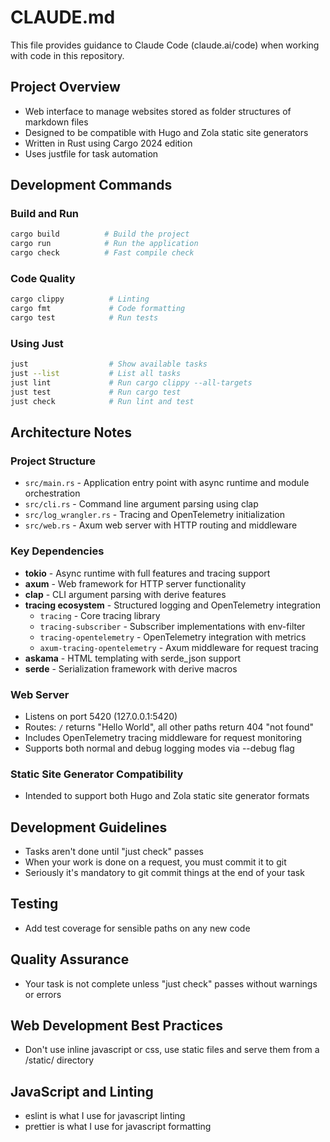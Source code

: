 # CLAUDE.md

This file provides guidance to Claude Code (claude.ai/code) when working with
code in this repository.

## Project Overview

- Web interface to manage websites stored as folder structures of markdown files
- Designed to be compatible with Hugo and Zola static site generators
- Written in Rust using Cargo 2024 edition
- Uses justfile for task automation

## Development Commands

### Build and Run

```bash
cargo build          # Build the project
cargo run            # Run the application
cargo check          # Fast compile check
```

### Code Quality

```bash
cargo clippy          # Linting
cargo fmt             # Code formatting
cargo test            # Run tests
```

### Using Just

```bash
just                  # Show available tasks
just --list           # List all tasks
just lint             # Run cargo clippy --all-targets
just test             # Run cargo test
just check            # Run lint and test
```

## Architecture Notes

### Project Structure

- `src/main.rs` - Application entry point with async runtime and module
  orchestration
- `src/cli.rs` - Command line argument parsing using clap
- `src/log_wrangler.rs` - Tracing and OpenTelemetry initialization
- `src/web.rs` - Axum web server with HTTP routing and middleware

### Key Dependencies

- **tokio** - Async runtime with full features and tracing support
- **axum** - Web framework for HTTP server functionality
- **clap** - CLI argument parsing with derive features
- **tracing ecosystem** - Structured logging and OpenTelemetry integration
  - `tracing` - Core tracing library
  - `tracing-subscriber` - Subscriber implementations with env-filter
  - `tracing-opentelemetry` - OpenTelemetry integration with metrics
  - `axum-tracing-opentelemetry` - Axum middleware for request tracing
- **askama** - HTML templating with serde_json support
- **serde** - Serialization framework with derive macros

### Web Server

- Listens on port 5420 (127.0.0.1:5420)
- Routes: `/` returns "Hello World", all other paths return 404 "not found"
- Includes OpenTelemetry tracing middleware for request monitoring
- Supports both normal and debug logging modes via --debug flag

### Static Site Generator Compatibility

- Intended to support both Hugo and Zola static site generator formats

## Development Guidelines

- Tasks aren't done until "just check" passes
- When your work is done on a request, you must commit it to git
- Seriously it's mandatory to git commit things at the end of your task

## Testing

- Add test coverage for sensible paths on any new code

## Quality Assurance

- Your task is not complete unless "just check" passes without warnings or
  errors

## Web Development Best Practices

- Don't use inline javascript or css, use static files and serve them from a
  /static/ directory

## JavaScript and Linting

- eslint is what I use for javascript linting
- prettier is what I use for javascript formatting
